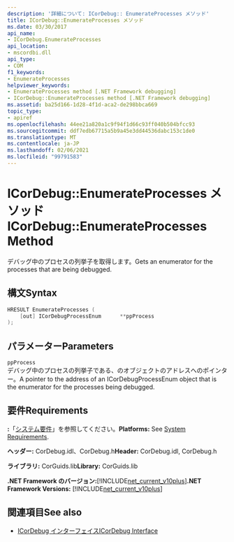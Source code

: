 ```yaml
---
description: '詳細について: ICorDebug:: EnumerateProcesses メソッド'
title: ICorDebug::EnumerateProcesses メソッド
ms.date: 03/30/2017
api_name:
- ICorDebug.EnumerateProcesses
api_location:
- mscordbi.dll
api_type:
- COM
f1_keywords:
- EnumerateProcesses
helpviewer_keywords:
- EnumerateProcesses method [.NET Framework debugging]
- ICorDebug::EnumerateProcesses method [.NET Framework debugging]
ms.assetid: ba25d166-1d28-4f1d-aca2-de298bbca669
topic_type:
- apiref
ms.openlocfilehash: 44ee21a820a1c9f94f1d66c93ff040b504bfcc93
ms.sourcegitcommit: ddf7edb67715a5b9a45e3dd44536dabc153c1de0
ms.translationtype: MT
ms.contentlocale: ja-JP
ms.lasthandoff: 02/06/2021
ms.locfileid: "99791583"
---
```

# <a name="icordebugenumerateprocesses-method"></a><span data-ttu-id="71ff7-103">ICorDebug::EnumerateProcesses メソッド</span><span class="sxs-lookup"><span data-stu-id="71ff7-103">ICorDebug::EnumerateProcesses Method</span></span>

<span data-ttu-id="71ff7-104">デバッグ中のプロセスの列挙子を取得します。</span><span class="sxs-lookup"><span data-stu-id="71ff7-104">Gets an enumerator for the processes that are being debugged.</span></span>  
  
## <a name="syntax"></a><span data-ttu-id="71ff7-105">構文</span><span class="sxs-lookup"><span data-stu-id="71ff7-105">Syntax</span></span>  
  
```cpp  
HRESULT EnumerateProcesses (  
    [out] ICorDebugProcessEnum      **ppProcess  
);  
```  
  
## <a name="parameters"></a><span data-ttu-id="71ff7-106">パラメーター</span><span class="sxs-lookup"><span data-stu-id="71ff7-106">Parameters</span></span>  

 `ppProcess`  
 <span data-ttu-id="71ff7-107">デバッグ中のプロセスの列挙子である、のオブジェクトのアドレスへのポインター。</span><span class="sxs-lookup"><span data-stu-id="71ff7-107">A pointer to the address of an ICorDebugProcessEnum object that is the enumerator for the processes being debugged.</span></span>  
  
## <a name="requirements"></a><span data-ttu-id="71ff7-108">要件</span><span class="sxs-lookup"><span data-stu-id="71ff7-108">Requirements</span></span>  

 <span data-ttu-id="71ff7-109">**:**「[システム要件](../../get-started/system-requirements.md)」を参照してください。</span><span class="sxs-lookup"><span data-stu-id="71ff7-109">**Platforms:** See [System Requirements](../../get-started/system-requirements.md).</span></span>  
  
 <span data-ttu-id="71ff7-110">**ヘッダー:** CorDebug.idl、CorDebug.h</span><span class="sxs-lookup"><span data-stu-id="71ff7-110">**Header:** CorDebug.idl, CorDebug.h</span></span>  
  
 <span data-ttu-id="71ff7-111">**ライブラリ:** CorGuids.lib</span><span class="sxs-lookup"><span data-stu-id="71ff7-111">**Library:** CorGuids.lib</span></span>  
  
 <span data-ttu-id="71ff7-112">**.NET Framework のバージョン:**[!INCLUDE[net_current_v10plus](../../../../includes/net-current-v10plus-md.md)]</span><span class="sxs-lookup"><span data-stu-id="71ff7-112">**.NET Framework Versions:** [!INCLUDE[net_current_v10plus](../../../../includes/net-current-v10plus-md.md)]</span></span>  
  
## <a name="see-also"></a><span data-ttu-id="71ff7-113">関連項目</span><span class="sxs-lookup"><span data-stu-id="71ff7-113">See also</span></span>

- [<span data-ttu-id="71ff7-114">ICorDebug インターフェイス</span><span class="sxs-lookup"><span data-stu-id="71ff7-114">ICorDebug Interface</span></span>](icordebug-interface.md)
